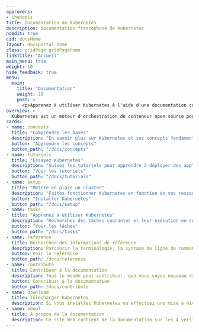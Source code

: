 ```yaml
---
approvers:
- chenopis
title: Documentation de Kubernetes
description: Documentation francophone de Kubernetes
noedit: true
cid: docsHome
layout: docsportal_home
class: gridPage gridPageHome
linkTitle: "Accueil"
main_menu: true
weight: 10
hide_feedback: true
menu:
  main:
    title: "Documentation"
    weight: 20
    post: >
      <p>Apprenez à utiliser Kubernetes à l'aide d'une documentation conceptuelle, didactique et de référence. Vous pouvez même <a href="/editdocs/" data-auto-burger-exclude>aider en contribuant à la documentation</a>!</p>
overview: >
  Kubernetes est un moteur d'orchestration de conteneur open source permettant d'automatiser le déploiement, la mise à l'échelle et la gestion des applications conteneurisées. Le projet open source est hébergé par la Cloud Native Computing Foundation. (<a href="https://www.cncf.io/about">CNCF</a>).
cards:
- name: concepts
  title: "Comprendre les bases"
  description: "En savoir plus sur Kubernetes et ses concepts fondamentaux."
  button: "Apprendre les concepts"
  button_path: "/docs/concepts"
- name: tutorials
  title: "Essayez Kubernetes"
  description: "Suivez les tutoriels pour apprendre à déployer des applications dans Kubernetes."
  button: "Voir les tutoriels"
  button_path: "/docs/tutorials"
- name: setup
  title: "Mettre en place un cluster"
  description: "Faites fonctionner Kubernetes en fonction de vos ressources et de vos besoins."
  button: "Installer Kubernetes"
  button_path: "/docs/setup"
- name: tasks
  title: "Apprenez à utiliser Kubernetes"
  description: "Recherchez des tâches courantes et leur exécution en suivant une courte séquence d'étapes."
  button: "Voir les tâches"
  button_path: "/docs/tasks"
- name: reference
  title: Rechercher des informations de référence
  description: Parcourir la terminologie, la syntaxe de ligne de commande, les types de ressources de l'API et la documentation de l'outil de configuration.
  button: Voir la référence
  button_path: /docs/reference
- name: contribute
  title: Contribuer à la documentation
  description: Tout le monde peut contribuer, que vous soyez nouveau dans le projet ou expérimenté.
  button: Contribuer à la documentation
  button_path: /docs/contribute
- name: download
  title: Télécharger Kubernetes
  description: Si vous installez Kubernetes ou effectuez une mise à niveau vers la version la plus récente, reportez-vous aux notes de version actuelles.
- name: about
  title: A propos de la documentation
  description: Ce site Web contient de la documentation sur les 4 versions actuelles et précédentes de Kubernetes.
---
```


